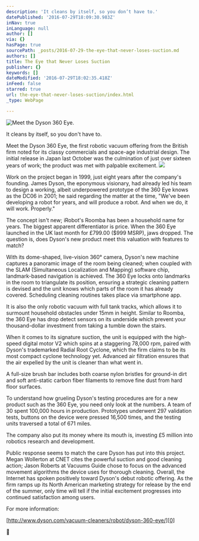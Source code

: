 ```yaml
---
description: 'It cleans by itself, so you don’t have to.'
datePublished: '2016-07-29T18:09:30.983Z'
inNav: true
inLanguage: null
author: []
via: {}
hasPage: true
sourcePath: _posts/2016-07-29-the-eye-that-never-loses-suction.md
authors: []
title: The Eye that Never Loses Suction
publisher: {}
keywords: []
dateModified: '2016-07-29T18:02:35.418Z'
inFeed: false
starred: true
url: the-eye-that-never-loses-suction/index.html
_type: WebPage

---
```

![Meet the Dyson 360 Eye.](https://the-grid-user-content.s3-us-west-2.amazonaws.com/88299089-6b8b-4ec1-a435-71f78df91255.jpg)

It cleans by itself, so you don't have to.

Meet the Dyson 360 Eye, the first robotic vacuum offering from the British firm noted for its classy commercials and space-age industrial design. The initial release in Japan last October was the culmination of just over sixteen years of work; the product was met with palpable excitement.
![](https://the-grid-user-content.s3-us-west-2.amazonaws.com/08112444-b43b-4ae2-a57e-23d1df354330.png)

Work on the project began in 1999, just eight years after the company's founding. James Dyson, the eponymous visionary, had already led his team to design a working, albeit underpowered prototype of the 360 Eye knows as the DC06 in 2001; he said regarding the matter at the time, "We've been developing a robot for years, and will produce a robot. And when we do, it will work. Properly."

The concept isn't new; iRobot's Roomba has been a household name for years. The biggest apparent differentiator is price. When the 360 Eye launched in the UK last month for £799.00 ($999 MSRP), jaws dropped. The question is, does Dyson's new product meet this valuation with features to match?

With its dome-shaped, live-vision 360° camera, Dyson's new machine captures a panoramic image of the room being cleaned; when coupled with the SLAM (Simultaneous Localization and Mapping) software chip, landmark-based navigation is achieved. The 360 Eye locks onto landmarks in the room to triangulate its position, ensuring a strategic cleaning pattern is devised and the unit knows which parts of the room it has already covered. Scheduling cleaning routines takes place via smartphone app.

It is also the only robotic vacuum with full tank tracks, which allows it to surmount household obstacles under 15mm in height. Similar to Roomba, the 360 Eye has drop detect sensors on its underside which prevent your thousand-dollar investment from taking a tumble down the stairs.

When it comes to its signature suction, the unit is equipped with the high-speed digital motor V2 which spins at a staggering 78,000 rpm, paired with Dyson's trademarked Radial Root Cyclone, which the firm claims to be its most compact cyclone technology yet. Advanced air filtration ensures that the air expelled by the unit is cleaner than what went in.

A full-size brush bar includes both coarse nylon bristles for ground-in dirt and soft anti-static carbon fiber filaments to remove fine dust from hard floor surfaces.

To understand how grueling Dyson's testing procedures are for a new product such as the 360 Eye, you need only look at the numbers. A team of 30 spent 100,000 hours in production. Prototypes underwent 297 validation tests, buttons on the device were pressed 16,500 times, and the testing units traversed a total of 671 miles.

The company also put its money where its mouth is, investing £5 million into robotics research and development.

Public response seems to match the care Dyson has put into this project. Megan Wollerton at CNET cites the powerful suction and good cleaning action; Jason Roberts at Vacuums Guide chose to focus on the advanced movement algorithms the device uses for thorough cleaning. Overall, the Internet has spoken positively toward Dyson's debut robotic offering. As the firm ramps up its North American marketing strategy for release by the end of the summer, only time will tell if the initial excitement progresses into continued satisfaction among users.

For more information:

[http://www.dyson.com/vacuum-cleaners/robot/dyson-360-eye/][0]



[0]: http://www.dyson.com/vacuum-cleaners/robot/dyson-360-eye/